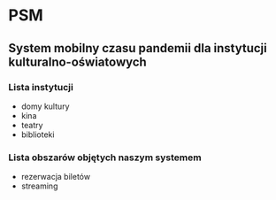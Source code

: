 # PSM

## System mobilny czasu pandemii dla instytucji kulturalno-oświatowych

### Lista instytucji

* domy kultury
* kina
* teatry
* biblioteki


### Lista obszarów objętych naszym systemem

* rezerwacja biletów
* streaming
